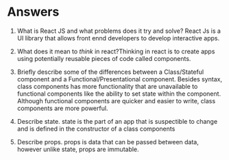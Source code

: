 # Answers

1.  What is React JS and what problems does it try and solve? React Js is a UI library that allows front ennd developers to develop interactive apps.

1.  What does it mean to _think_ in react?Thinking in react is to create apps using potentially reusable pieces of code called components.

1.  Briefly describe some of the differences between a Class/Stateful component and a Functional/Presentational component.
	Besides syntax, class components has more functionality that are unavailable to functional components like the ability to set state within the component. Although functional components are quicker and easier to write, class components are more powerful.
1.  Describe state.
state is the part of an app that is suspectible to change and is defined in the constructor of a class components
1.  Describe props.
props is data that can be passed between data, however unlike state, props are immutable.
